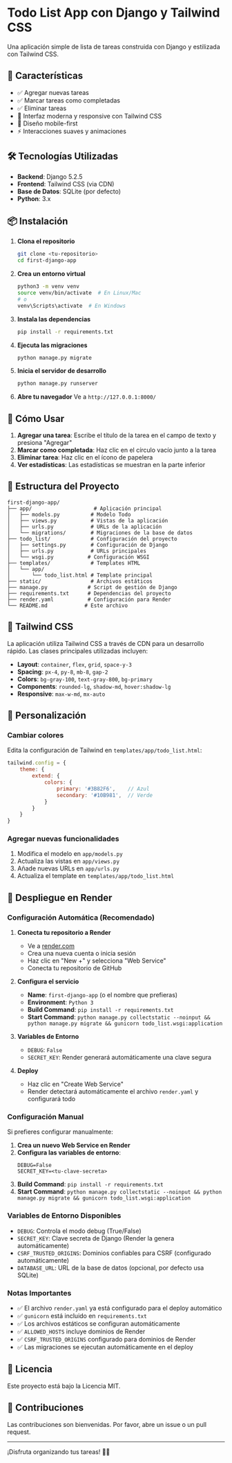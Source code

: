# Todo List App con Django y Tailwind CSS

Una aplicación simple de lista de tareas construida con Django y estilizada con Tailwind CSS.

## 🚀 Características

- ✅ Agregar nuevas tareas
- ✅ Marcar tareas como completadas
- ✅ Eliminar tareas
- 🎨 Interfaz moderna y responsive con Tailwind CSS
- 📱 Diseño mobile-first
- ⚡ Interacciones suaves y animaciones

## 🛠️ Tecnologías Utilizadas

- **Backend**: Django 5.2.5
- **Frontend**: Tailwind CSS (via CDN)
- **Base de Datos**: SQLite (por defecto)
- **Python**: 3.x

## 📦 Instalación

1. **Clona el repositorio**
   ```bash
   git clone <tu-repositorio>
   cd first-django-app
   ```

2. **Crea un entorno virtual**
   ```bash
   python3 -m venv venv
   source venv/bin/activate  # En Linux/Mac
   # o
   venv\Scripts\activate  # En Windows
   ```

3. **Instala las dependencias**
   ```bash
   pip install -r requirements.txt
   ```

4. **Ejecuta las migraciones**
   ```bash
   python manage.py migrate
   ```

5. **Inicia el servidor de desarrollo**
   ```bash
   python manage.py runserver
   ```

6. **Abre tu navegador**
   Ve a `http://127.0.0.1:8000/`

## 🎯 Cómo Usar

1. **Agregar una tarea**: Escribe el título de la tarea en el campo de texto y presiona "Agregar"
2. **Marcar como completada**: Haz clic en el círculo vacío junto a la tarea
3. **Eliminar tarea**: Haz clic en el ícono de papelera
4. **Ver estadísticas**: Las estadísticas se muestran en la parte inferior

## 📁 Estructura del Proyecto

```
first-django-app/
├── app/                    # Aplicación principal
│   ├── models.py          # Modelo Todo
│   ├── views.py           # Vistas de la aplicación
│   ├── urls.py            # URLs de la aplicación
│   └── migrations/        # Migraciones de la base de datos
├── todo_list/             # Configuración del proyecto
│   ├── settings.py        # Configuración de Django
│   ├── urls.py            # URLs principales
│   └── wsgi.py           # Configuración WSGI
├── templates/             # Templates HTML
│   └── app/
│       └── todo_list.html # Template principal
├── static/                # Archivos estáticos
├── manage.py             # Script de gestión de Django
├── requirements.txt      # Dependencias del proyecto
├── render.yaml           # Configuración para Render
└── README.md            # Este archivo
```

## 🎨 Tailwind CSS

La aplicación utiliza Tailwind CSS a través de CDN para un desarrollo rápido. Las clases principales utilizadas incluyen:

- **Layout**: `container`, `flex`, `grid`, `space-y-3`
- **Spacing**: `px-4`, `py-8`, `mb-8`, `gap-2`
- **Colors**: `bg-gray-100`, `text-gray-800`, `bg-primary`
- **Components**: `rounded-lg`, `shadow-md`, `hover:shadow-lg`
- **Responsive**: `max-w-md`, `mx-auto`

## 🔧 Personalización

### Cambiar colores
Edita la configuración de Tailwind en `templates/app/todo_list.html`:

```javascript
tailwind.config = {
    theme: {
        extend: {
            colors: {
                primary: '#3B82F6',    // Azul
                secondary: '#10B981',  // Verde
            }
        }
    }
}
```

### Agregar nuevas funcionalidades
1. Modifica el modelo en `app/models.py`
2. Actualiza las vistas en `app/views.py`
3. Añade nuevas URLs en `app/urls.py`
4. Actualiza el template en `templates/app/todo_list.html`

## 🚀 Despliegue en Render

### Configuración Automática (Recomendado)

1. **Conecta tu repositorio a Render**
   - Ve a [render.com](https://render.com)
   - Crea una nueva cuenta o inicia sesión
   - Haz clic en "New +" y selecciona "Web Service"
   - Conecta tu repositorio de GitHub

2. **Configura el servicio**
   - **Name**: `first-django-app` (o el nombre que prefieras)
   - **Environment**: `Python 3`
   - **Build Command**: `pip install -r requirements.txt`
   - **Start Command**: `python manage.py collectstatic --noinput && python manage.py migrate && gunicorn todo_list.wsgi:application`

3. **Variables de Entorno**
   - `DEBUG`: `False`
   - `SECRET_KEY`: Render generará automáticamente una clave segura

4. **Deploy**
   - Haz clic en "Create Web Service"
   - Render detectará automáticamente el archivo `render.yaml` y configurará todo

### Configuración Manual

Si prefieres configurar manualmente:

1. **Crea un nuevo Web Service en Render**
2. **Configura las variables de entorno**:
   ```
   DEBUG=False
   SECRET_KEY=<tu-clave-secreta>
   ```
3. **Build Command**: `pip install -r requirements.txt`
4. **Start Command**: `python manage.py collectstatic --noinput && python manage.py migrate && gunicorn todo_list.wsgi:application`

### Variables de Entorno Disponibles

- `DEBUG`: Controla el modo debug (True/False)
- `SECRET_KEY`: Clave secreta de Django (Render la genera automáticamente)
- `CSRF_TRUSTED_ORIGINS`: Dominios confiables para CSRF (configurado automáticamente)
- `DATABASE_URL`: URL de la base de datos (opcional, por defecto usa SQLite)

### Notas Importantes

- ✅ El archivo `render.yaml` ya está configurado para el deploy automático
- ✅ `gunicorn` está incluido en `requirements.txt`
- ✅ Los archivos estáticos se configuran automáticamente
- ✅ `ALLOWED_HOSTS` incluye dominios de Render
- ✅ `CSRF_TRUSTED_ORIGINS` configurado para dominios de Render
- ✅ Las migraciones se ejecutan automáticamente en el deploy

## 📝 Licencia

Este proyecto está bajo la Licencia MIT.

## 🤝 Contribuciones

Las contribuciones son bienvenidas. Por favor, abre un issue o un pull request.

---

¡Disfruta organizando tus tareas! 📝✨
